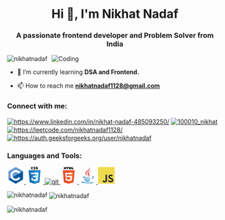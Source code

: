 <h1 align="center">Hi 👋, I'm Nikhat Nadaf</h1>
<h3 align="center">A passionate frontend developer and Problem Solver from India</h3>
<img align="right" alt="Coding" width="400" src="https://i.gifer.com/origin/bc/bca56ffe4a6e2910237482982aa856fe_w200.gif">
<p align="left"> <img src="https://komarev.com/ghpvc/?username=nikhatnadaf&label=Profile%20views&color=0e75b6&style=flat" alt="nikhatnadaf" /> </p>

- 🌱 I’m currently learning **DSA and Frontend.**

- 📫 How to reach me **nikhatnadaf1128@gmail.com**

<h3 align="left">Connect with me:</h3>
<p align="left">
<a href="https://linkedin.com/in/https://www.linkedin.com/in/nikhat-nadaf-485093250/" target="blank"><img align="center" src="https://raw.githubusercontent.com/rahuldkjain/github-profile-readme-generator/master/src/images/icons/Social/linked-in-alt.svg" alt="https://www.linkedin.com/in/nikhat-nadaf-485093250/" height="30" width="40" /></a>
<a href="https://instagram.com/100010_nikhat" target="blank"><img align="center" src="https://raw.githubusercontent.com/rahuldkjain/github-profile-readme-generator/master/src/images/icons/Social/instagram.svg" alt="100010_nikhat" height="30" width="40" /></a>
<a href="https://www.leetcode.com/https://leetcode.com/nikhatnadaf1128/" target="blank"><img align="center" src="https://raw.githubusercontent.com/rahuldkjain/github-profile-readme-generator/master/src/images/icons/Social/leet-code.svg" alt="https://leetcode.com/nikhatnadaf1128/" height="30" width="40" /></a>
<a href="https://auth.geeksforgeeks.org/user/https://auth.geeksforgeeks.org/user/nikhatnadaf" target="blank"><img align="center" src="https://raw.githubusercontent.com/rahuldkjain/github-profile-readme-generator/master/src/images/icons/Social/geeks-for-geeks.svg" alt="https://auth.geeksforgeeks.org/user/nikhatnadaf" height="30" width="40" /></a>
</p>

<h3 align="left">Languages and Tools:</h3>
<p align="left"> <a href="https://www.cprogramming.com/" target="_blank" rel="noreferrer"> <img src="https://raw.githubusercontent.com/devicons/devicon/master/icons/c/c-original.svg" alt="c" width="40" height="40"/> </a> <a href="https://www.w3schools.com/css/" target="_blank" rel="noreferrer"> <img src="https://raw.githubusercontent.com/devicons/devicon/master/icons/css3/css3-original-wordmark.svg" alt="css3" width="40" height="40"/> </a> <a href="https://git-scm.com/" target="_blank" rel="noreferrer"> <img src="https://www.vectorlogo.zone/logos/git-scm/git-scm-icon.svg" alt="git" width="40" height="40"/> </a> <a href="https://www.w3.org/html/" target="_blank" rel="noreferrer"> <img src="https://raw.githubusercontent.com/devicons/devicon/master/icons/html5/html5-original-wordmark.svg" alt="html5" width="40" height="40"/> </a> <a href="https://www.java.com" target="_blank" rel="noreferrer"> <img src="https://raw.githubusercontent.com/devicons/devicon/master/icons/java/java-original.svg" alt="java" width="40" height="40"/> </a> <a href="https://developer.mozilla.org/en-US/docs/Web/JavaScript" target="_blank" rel="noreferrer"> <img src="https://raw.githubusercontent.com/devicons/devicon/master/icons/javascript/javascript-original.svg" alt="javascript" width="40" height="40"/> </a> </p>

<p><img align="left" src="https://github-readme-stats.vercel.app/api/top-langs?username=nikhatnadaf&show_icons=true&locale=en&layout=compact" alt="nikhatnadaf" /></p>

<p>&nbsp;<img align="center" src="https://github-readme-stats.vercel.app/api?username=nikhatnadaf&show_icons=true&locale=en" alt="nikhatnadaf" /></p>

<p><img align="center" src="https://github-readme-streak-stats.herokuapp.com/?user=nikhatnadaf&" alt="nikhatnadaf" /></p>

